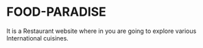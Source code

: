 # FOOD-PARADISE
It is a Restaurant website where in you are going to explore various International cuisines.
